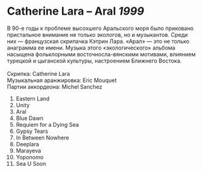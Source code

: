 # Catherine Lara – Aral *1999*

В 90-е годы к проблеме высохшего Аральского моря было приковано пристальное внимание не только экологов, но и музыкантов. Среди них — французская скрипачка Кэтрин Лара. «Арал» — это не только анаграмма ее имени. Музыка этого «экологического» альбома насыщена фольклорными восточносла-вянскими мотивами, влиянием турецкой и цыганской культуры, настроением Ближнего Востока.  
   
Скрипка: Catherine Lara  
Музыкальная аранжировка: Eric Mouquet  
Партии аккордеона: Michel Sanchez

1. Eastern Land
2. Unity
3. Aral
4. Blue Dawn
5. Requiem for a Dying Sea
6. Gypsy Tears
7. In Between Nowhere
8. Deeplara
9. Marayeva
10. Yoponomo
11. Sea U Soon
